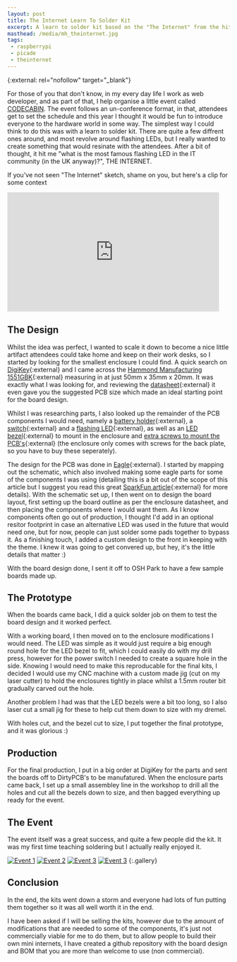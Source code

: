 ```yaml
---
layout: post
title: The Internet Learn To Solder Kit
excerpt: A learn to solder kit based on the "The Internet" from the hit TV show, The IT Crowd
masthead: /media/mh_theinternet.jpg
tags:
 - raspberrypi
 - picade
 - theinternet
---
```


{:external: rel="nofollow" target="_blank"}

For those of you that don't know, in my every day life I work as web developer, and as part of that, I help organise a little event called [CODECABIN](http://codecab.in). The event follows an un-conference format, in that, attendees get to set the schedule and this year I thought it would be fun to introduce everyone to the hardware world in some way. The simplest way I could think to do this was with a learn to solder kit. There are quite a few diffrent ones around, and most revolve around flashing LEDs, but I really wanted to create something that would resinate with the attendees. After a bit of thought, it hit me "what is the most famous flashing LED in the IT community (in the UK anyway)?", THE INTERNET.

If you've not seen "The Internet" sketch, shame on you, but here's a clip for some context

<div class="video">
    <iframe width="480" height="270" src="https://www.youtube.com/embed/iDbyYGrswtg?feature=oembed" frameborder="0" allowfullscreen></iframe>
</div>

## The Design
Whilst the idea was perfect, I wanted to scale it down to become a nice little artifact attendees could take home and keep on their work desks, so I started by looking for the smallest enclosure I could find. A quick search on [DigiKey](https://www.digikey.co.uk){:external} and I came across the [Hammond Manufacturing 1551GBK](https://www.digikey.co.uk/product-detail/en/hammond-manufacturing/1551GBK/HM375-ND/284761){:external} measuring in at just 50mm x 35mm x 20mm. It was exactly what I was looking for, and reviewing the [datasheet](http://www.hammondmfg.com/pdf/1551G.pdf){:external} it even gave you the suggested PCB size which made an ideal starting point for the board design.

Whilst I was researching parts, I also looked up the remainder of the PCB components I would need, namely a [battery holder](https://www.digikey.co.uk/product-detail/en/mpd-memory-protection-devices/BS-3/BS-3-ND/275305){:external}, a [switch](https://www.digikey.co.uk/products/en?keywords=EG1213){:external} and a [flashing LED](https://www.digikey.co.uk/product-detail/en/kingbright/WP56BSRD-B/754-1883-ND/2197310){:external}, as well as an [LED bezel](http://www.ebay.co.uk/itm/3mm-5mm-10mm-LED-Chrome-or-Black-Plastic-Holder-Bezel-Mount-/261445436063?var=&hash=item3cdf5cc29f:m:mB5mh-qRpd4WRTV9zwvryJA){:external} to mount in the enclosure and [extra screws to mount the PCB's](https://www.digikey.co.uk/products/en?keywords=1551ATS100){:external} (the enclosure only comes with screws for the back plate, so you have to buy these seperately).

The design for the PCB was done in [Eagle](https://www.autodesk.com/products/eagle/overview){:external}. I started by mapping out the schematic, which also involved making some eagle parts for some of the components I was using (detailing this is a bit out of the scope of this article but I suggest you read this great [SparkFun article](https://www.sparkfun.com/tutorials/110){:external} for more details). With the schematic set up, I then went on to design the board layout, first setting up the board outline as per the enclosure datasheet, and then placing the components where I would want them. As I know components often go out of production, I thought I'd add in an optional resitor footprint in case an alternative LED was used in the future that would need one, but for now, people can just solder some pads together to bypass it. As a finishing touch, I added a custom design to the front in keeping with the theme. I knew it was going to get convered up, but hey, it's the little details that matter :)

With the board design done, I sent it off to OSH Park to have a few sample boards made up.

## The Prototype
When the boards came back, I did a quick solder job on them to test the board design and it worked perfect.

With a working board, I then moved on to the enclosure modifications I would need. The LED was simple as it would just require a big enough round hole for the LED bezel to fit, which I could easily do with my drill press, however for the power switch I needed to create a square hole in the side. Knowing I would need to make this reproducable for the final kits, I decided I would use my CNC machine with a custom made jig (cut on my laser cutter) to hold the enclosures tightly in place whilst a 1.5mm router bit gradually carved out the hole. 

Another problem I had was that the LED bezels were a bit too long, so I also laser cut a small jig for these to help cut them down to size with my dremel.

With holes cut, and the bezel cut to size, I put together the final prototype, and it was glorious :)

## Production
For the final production, I put in a big order at DigiKey for the parts and sent the boards off to DirtyPCB's to be manufatured. When the enclosure parts came back, I set up a small assembley line in the workshop to drill all the holes and cut all the bezels down to size, and then bagged everything up ready for the event.

## The Event
The event itself was a great success, and quite a few people did the kit. It was my first time teaching soldering but I actually really enjoyed it.

[![Event 1](/media/outrun/01.jpg)](/media/outrun/01.jpg)
[![Event 2](/media/outrun/02.jpg)](/media/outrun/02.jpg)
[![Event 3](/media/outrun/03.jpg)](/media/outrun/03.jpg)
[![Event 3](/media/outrun/03.jpg)](/media/outrun/03.jpg)
{:.gallery}

## Conclusion
In the end, the kits went down a storm and everyone had lots of fun putting them together so it was all well worth it in the end. 

I have been asked if I will be selling the kits, however due to the amount of modifications that are needed to some of the components, it's just not commercially viable for me to do them, but to allow people to build their own mini internets, I have created a github repository with the board design and BOM that you are more than welcome to use (non commercial).

